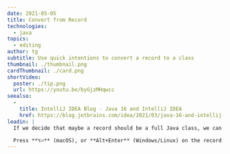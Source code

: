 ```yaml
---
date: 2021-05-05
title: Convert from Record
technologies:
  - java
topics:
  - editing
author: tg
subtitle: Use quick intentions to convert a record to a class
thumbnail: ./thumbnail.png
cardThumbnail: ./card.png
shortVideo:
  poster: ./tip.png
  url: https://youtu.be/byGjzMHqwcc
seealso:
  - 
    title: IntelliJ IDEA Blog - Java 16 and IntelliJ IDEA
    href: https://blog.jetbrains.com/idea/2021/03/java-16-and-intellij-idea/
leadin: |
  If we decide that maybe a record should be a full Java class, we can get IntelliJ IDEA to automatically convert a record into a Java class.

  Press **⌥⏎** (macOS), or **Alt+Enter** (Windows/Linux) on the record name, and IntelliJ IDEA offers a suggestion to convert the record to a class.
---
```


